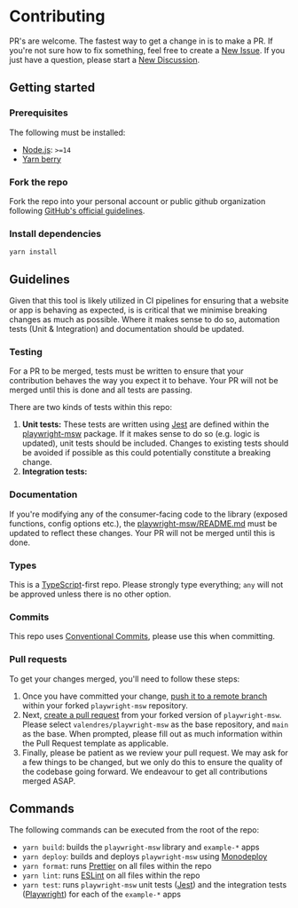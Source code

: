 # Contributing

PR's are welcome. The fastest way to get a change in is to make a PR. If you're not sure how to fix something, feel free to create a [New Issue](https://github.com/valendres/playwright-msw/issues/new). If you just have a question, please start a [New Discussion](https://github.com/valendres/playwright-msw/discussions/new).

## Getting started

### Prerequisites

The following must be installed:

- [Node.js](https://nodejs.org/en/): `>=14`
- [Yarn berry](https://yarnpkg.com/getting-started/install)

### Fork the repo

Fork the repo into your personal account or public github organization following [GitHub's official guidelines](https://docs.github.com/en/get-started/quickstart/fork-a-repo).

### Install dependencies

```shell
yarn install
```

## Guidelines

Given that this tool is likely utilized in CI pipelines for ensuring that a website or app is behaving as expected, is is critical that we minimise breaking changes as much as possible. Where it makes sense to do so, automation tests (Unit & Integration) and documentation should be updated.

### Testing

For a PR to be merged, tests must be written to ensure that your contribution behaves the way you expect it to behave. Your PR will not be merged until this is done and all tests are passing.

There are two kinds of tests within this repo:

1. **Unit tests:** These tests are written using [Jest](https://jestjs.io/) are defined within the [playwright-msw](./packages/../README.md) package. If it makes sense to do so (e.g. logic is updated), unit tests should be included. Changes to existing tests should be avoided if possible as this could potentially constitute a breaking change.
2. **Integration tests:**

### Documentation

If you're modifying any of the consumer-facing code to the library (exposed functions, config options etc.), the [playwright-msw/README.md](./packages/playwright-msw/README.md) must be updated to reflect these changes. Your PR will not be merged until this is done.

### Types

This is a [TypeScript](https://www.typescriptlang.org/)-first repo. Please strongly type everything; `any` will not be approved unless there is no other option.

### Commits

This repo uses [Conventional Commits](https://www.conventionalcommits.org/en/v1.0.0/), please use this when committing.

### Pull requests

To get your changes merged, you'll need to follow these steps:

1. Once you have committed your change, [push it to a remote branch](https://devconnected.com/how-to-push-git-branch-to-remote/) within your forked `playwright-msw` repository.
2. Next, [create a pull request](https://docs.github.com/en/pull-requests/collaborating-with-pull-requests/proposing-changes-to-your-work-with-pull-requests/creating-a-pull-request-from-a-fork) from your forked version of `playwright-msw`. Please select `valendres/playwright-msw` as the base repository, and `main` as the base. When prompted, please fill out as much information within the Pull Request template as applicable.
3. Finally, please be patient as we review your pull request. We may ask for a few things to be changed, but we only do this to ensure the quality of the codebase going forward. We endeavour to get all contributions merged ASAP.

## Commands

The following commands can be executed from the root of the repo:

- `yarn build`: builds the `playwright-msw` library and `example-*` apps
- `yarn deploy`: builds and deploys `playwright-msw` using [Monodeploy](https://github.com/tophat/monodeploy)
- `yarn format`: runs [Prettier](https://prettier.io/) on all files within the repo
- `yarn lint`: runs [ESLint](https://eslint.org/) on all files within the repo
- `yarn test`: runs `playwright-msw` unit tests ([Jest](https://jestjs.io/)) and the integration tests ([Playwright](https://playwright.dev/)) for each of the `example-*` apps
